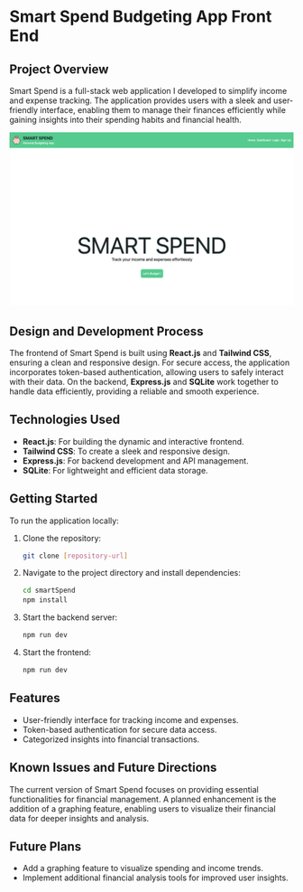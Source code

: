 # Smart Spend Budgeting App Front End



## Project Overview
Smart Spend is a full-stack web application I developed to simplify income and expense tracking. The application provides users with a sleek and user-friendly interface, enabling them to manage their finances efficiently while gaining insights into their spending habits and financial health.

![webpage screenshot](https://github.com/mtanng9/smartSpend-budgeting-app/blob/main/Screenshot.png)

## Design and Development Process
The frontend of Smart Spend is built using **React.js** and **Tailwind CSS**, ensuring a clean and responsive design. For secure access, the application incorporates token-based authentication, allowing users to safely interact with their data. On the backend, **Express.js** and **SQLite** work together to handle data efficiently, providing a reliable and smooth experience.

## Technologies Used

- **React.js**: For building the dynamic and interactive frontend.
- **Tailwind CSS**: To create a sleek and responsive design.
- **Express.js**: For backend development and API management.
- **SQLite**: For lightweight and efficient data storage.

## Getting Started
To run the application locally:

1. Clone the repository:
   ```bash
   git clone [repository-url]
   ```
2. Navigate to the project directory and install dependencies:
   ```bash
   cd smartSpend
   npm install
   ```
3. Start the backend server:
   ```bash
   npm run dev
   ```
4. Start the frontend:
   ```bash
   npm run dev
   ```

## Features
- User-friendly interface for tracking income and expenses.
- Token-based authentication for secure data access.
- Categorized insights into financial transactions.

## Known Issues and Future Directions
The current version of Smart Spend focuses on providing essential functionalities for financial management. A planned enhancement is the addition of a graphing feature, enabling users to visualize their financial data for deeper insights and analysis.

## Future Plans
- Add a graphing feature to visualize spending and income trends.
- Implement additional financial analysis tools for improved user insights.



